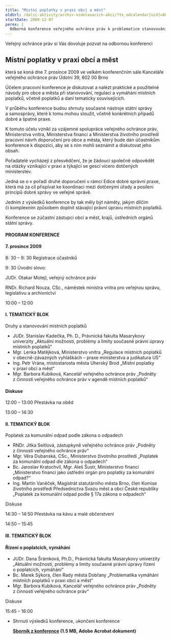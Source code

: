 ```yaml
---
title: "Místní poplatky v praxi obcí a měst"
oldUrl: /dalsi-aktivity/archiv-vzdelavacich-akci/?tx_odcalendar[uid]=8&cHash=dcaf6fd395430eeaa71f5b4ec480b0ef
startDate: 2009-12-07
perex: |
  Odborná konference veřejného ochránce práv k problematice stanovování, regulace a vymáhání místních poplatků, včetně poplatků a daní tematicky souvisejících. Konference shrne současné nástroje státní správy a samosprávy, které k tomu mohou sloužit, včetně konkrétních případů dobré a špatné praxe.
---
```


<p>Veřejný ochránce práv si Vás dovoluje pozvat na odbornou konferenci</p><h2>Místní poplatky v praxi obcí a měst </h2><p>která se koná dne 7. prosince 2009 ve velkém konferenčním sále Kanceláře veřejného ochránce práv Údolní 39, 602 00 Brno</p>
<p>Účelem pracovní konference je diskutovat a nalézt praktické a použitelné návody pro obce a města při stanovování, regulaci a vymáhání místních poplatků, včetně poplatků a daní tematicky souvisejících.</p>
<p>V průběhu konference budou shrnuty současné nástroje státní správy a samosprávy, které k tomu mohou sloužit, včetně konkrétních případů dobré a špatné praxe.</p>
<p>K tomuto účelu vznikl za vzájemné spolupráce veřejného ochránce práv, Ministerstva vnitra, Ministerstva financí a Ministerstva životního prostředí pracovní návrh doporučení pro obce a města, který bude dán účastníkům konference k dispozici, aby se s ním mohli seznámit a diskutovat jeho obsah.</p>
<p>Pořadatelé vycházejí z přesvědčení, že je žádoucí společně odpovědět na otázky vznikající v praxi a týkající se gescí vícero dotčených ministerstev.</p>
<p>Jedná se o v pořadí druhé doporučení v rámci Edice dobré správní praxe, která má za cíl přispívat ke koordinaci mezi dotčenými úřady a posílení principů dobré správy ve veřejné správě.</p>
<p>Jedním z výsledků konference by tak měly být náměty, jakým dílčím či komplexním způsobem doplnit stávající právní úpravu místních poplatků.</p>
<p>Konference se zúčastní zástupci obcí a měst, krajů, ústředních orgánů státní správy. </p><h4>PROGRAM KONFERENCE</h4><h4>7. prosince 2009</h4><p>8: 30 – 9: 30 Registrace účastníků</p>
<p>9: 30 Úvodní slovo: </p>
<p>JUDr. Otakar Motejl, veřejný ochránce práv</p>
<p>RNDr. Richard Nouza, CSc., náměstek ministra vnitra pro veřejnou správu, legislativu a archivnictví</p>
<p>10:00 – 12:00 </p><h4>I. TEMATICKÝ BLOK</h4><p>Druhy a stanovování místních poplatků </p><ul><li>JUDr. Stanislav Kadečka, Ph. D., Právnická fakulta Masarykovy univerzity „Aktuální možnosti, problémy a limity současné právní úpravy místních poplatků“ </li><li>Mgr. Lenka Matějková, Ministerstvo vnitra „Regulace místních poplatků v obecně-závazných vyhláškách – praxe ministerstva a judikatura US“ </li><li>Ing. Petr Vrána, místostarosta města Uherský Brod „Místní poplatky v praxi obcí a měst“</li><li>Mgr. Barbora Kubíková, Kancelář veřejného ochránce práv „Podněty z činnosti veřejného ochránce práv v agendě místních poplatků“</li></ul><h4>Diskuse</h4><p>12:00 – 13:00 Přestávka na oběd</p>
<p>13:00 – 14:30</p><h4>II. TEMATICKÝ BLOK</h4><p>Poplatek za komunální odpad podle zákona o odpadech</p><ul><li>RNDr. Jitka Seitlová, zástupkyně veřejného ochránce práv „Podněty z činnosti veřejného ochránce práv“</li><li>Mgr. Věra Dubanská, CSc., Ministerstvo životního prostředí „Poplatek za komunální odpad dle zákona o odpadech“</li><li>Bc. Jaroslav Kratochvíl, Mgr. Aleš Šustr, Ministerstvo financí „Ministerstvo financí jako ústřední orgán pro poplatky za komunální odpad?“ </li><li>Ing. Martin Vaněček, Magistrát statutárního města Brno, člen Komise životního prostředí Předsednictva Svazu měst a obcí České republiky „Poplatek za komunální odpad podle § 17a zákona o odpadech“</li></ul><p>Diskuse</p>
<p>14:30 – 14:50 Přestávka na kávu a malé občerstvení</p>
<p>14:50 – 15:45</p><h4>III. TEMATICKÝ BLOK</h4><h4>Řízení o poplatcích, vymáhání</h4><ul><li>JUDr. Dana Šrámková, Ph.D., Právnická fakulta Masarykovy univerzity „Aktuální možnosti, problémy a limity současné právní úpravy řízení o poplatcích, vymáhání“</li><li>Bc. Marek Sýkora, člen Rady města Dobřany „Problematika vymáhání místních poplatků v praxi obcí a měst“</li><li>Mgr. Barbora Kubíková, Kancelář veřejného ochránce práv „Podněty z činnosti veřejného ochránce práv“</li></ul><p>Diskuse</p>
<p>15:45 – 16:00 </p><ul><li>Shrnutí výsledků konference, ukončení konference</li></ul><ul><strong><a href="https://www.ochrance.cz/fileadmin/user_upload/Publikace/Mistni_poplatky_konference.PDF" target="_blank">Sborník z konference</a> (1.5 MB, Adobe Acrobat dokument)</strong></ul>
